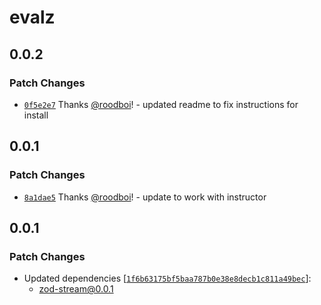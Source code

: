 # evalz

## 0.0.2

### Patch Changes

- [`0f5e2e7`](https://github.com/hack-dance/island-ai/commit/0f5e2e733f7155c3bc18f79c6932f5567642b758) Thanks [@roodboi](https://github.com/roodboi)! - updated readme to fix instructions for install

## 0.0.1

### Patch Changes

- [`8a1dae5`](https://github.com/hack-dance/island-ai/commit/8a1dae54ffd4d28a6356273b1080055d4725fe1f) Thanks [@roodboi](https://github.com/roodboi)! - update to work with instructor

## 0.0.1

### Patch Changes

- Updated dependencies [[`1f6b63175bf5baa787b0e38e8decb1c811a49bec`](https://github.com/hack-dance/island-ai/commit/1f6b63175bf5baa787b0e38e8decb1c811a49bec)]:
  - zod-stream@0.0.1
